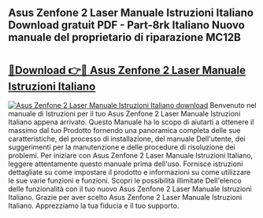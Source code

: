 ## Asus Zenfone 2 Laser Manuale Istruzioni Italiano Download gratuit PDF - Part-8rk Italiano Nuovo manuale del proprietario di riparazione MC12B

# <h2><a href="http://dfe2rpo.blite.top/?on=Asus+Zenfone+2+Laser+Manuale+Istruzioni+Italiano">🔗Download 👉🔴 Asus Zenfone 2 Laser Manuale Istruzioni Italiano</a></h2>

[![Asus Zenfone 2 Laser Manuale Istruzioni Italiano download](https://i.imgur.com/lujVjoI.png)](http://dfe2rpo.blite.top/?on=Asus+Zenfone+2+Laser+Manuale+Istruzioni+Italiano)
Benvenuto nel manuale di Istruzioni per il tuo Asus Zenfone 2 Laser Manuale Istruzioni Italiano appena arrivato. Questo Manuale ha lo scopo di aiutarti a ottenere il massimo dal tuo Prodotto fornendo una panoramica completa delle sue caratteristiche, del processo di installazione, del manuale Dell'utente, dei suggerimenti per la manutenzione e delle procedure di risoluzione dei problemi. Per iniziare con Asus Zenfone 2 Laser Manuale Istruzioni Italiano, leggere attentamente questo manuale prima dell'uso. Fornisce istruzioni dettagliate su come impostare il prodotto e informazioni su come utilizzare le sue varie funzioni e funzioni. Scopri le possibilità illimitate Dell'elenco delle funzionalità con il tuo nuovo Asus Zenfone 2 Laser Manuale Istruzioni Italiano. Grazie per aver scelto Asus Zenfone 2 Laser Manuale Istruzioni Italiano. Apprezziamo la tua fiducia e il tuo supporto.
